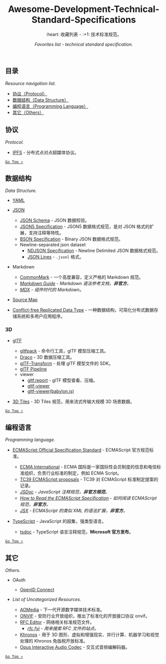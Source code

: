 <div align="center">
  <h1>Awesome-Development-Technical-Standard-Specifications</h1>

  <p>:heart: 收藏列表 - :+1: 技术标准规范。</p>
  <p><i>Favorites list - technical standard specification.</i></p>
</div>

<br />

## 目录

*Resource navigation list.*

- [协议（Protocol）](#协议)
- [数据结构（Data Structure）](#数据结构)
- [编程语言（Programming Language）](#编程语言)
- [其它（Others）](#其它)

## 协议

*Protocol.*

- [IPFS](https://ipfs.io/) - 分布式点对点超媒体协议。

[`Go Top ↑`](#awesome-development-technical-standard-specifications)

## 数据结构

*Data Structure.*

- [YAML](https://yaml.org/)

- [JSON](http://www.json.org/)
  - [JSON Schema](http://json-schema.org/) - JSON 数据校验。
  - [JSON5 Specification](https://spec.json5.org/) - JSON5 数据格式规范，是对 JSON 格式的扩展，支持注释等特性。
  - [BSON Specification](http://bsonspec.org/) - Binary JSON 数据格式规范。
  - Newline-separated json dataset
    - [NDJSON Specification](http://ndjson.org/) - Newline Delimited JSON 数据格式规范。
    - [JSON Lines](https://jsonlines.org/) - `.jsonl` 格式。

- Markdown
  - [CommonMark](https://commonmark.org/) - 一个高度兼容，定义严格的 Markdown 规范。
  - [_Markdown Guide_](https://www.markdownguide.org/) - _Markdown 语法参考文档，**非官方**。_
  - [_MDX_](https://mdxjs.com/) - _组件时代的 Markdown。_

- [Source Map](https://sourcemaps.info/spec.html)

- [Conflict-free Replicated Data Type](https://crdt.tech/) - 一种数据结构，可简化分布式数据存储系统和多用户应用程序。

### 3D

- [glTF](https://github.com/KhronosGroup/glTF)
  - [gltfpack](https://github.com/zeux/meshoptimizer/tree/master/gltf) - 命令行工具，glTF 模型压缩工具。
  - [Draco](https://google.github.io/draco/) - 3D 数据压缩工具。
  - [glTF-Transform](https://gltf-transform.donmccurdy.com/index.html) - 处理 glTF 模型文件的 SDK。
  - [glTF Pipeline](https://github.com/CesiumGS/gltf-pipeline)
  - viewer
    - [gltf.report](https://gltf.report/) - glTF 模型查看、压缩。
    - [gltf-viewer](https://gltf-viewer.donmccurdy.com/)
    - [gltf-viewer(babylon.js)](https://sandbox.babylonjs.com/)

- [3D Tiles](https://www.ogc.org/standards/3dtiles) - 3D Tiles 规范，用来流式传输大规模 3D 场景数据。

[`Go Top ↑`](#awesome-development-technical-standard-specifications)

## 编程语言

*Programming language.*

- [ECMAScript Official Specification Standard](https://www.ecma-international.org/publications/standards/Ecma-262.htm) - ECMAScript 官方规范标准。
  - [ECMA International](http://www.ecma-international.org/) - ECMA 国际是一家国际性会员制度的信息和电信标准组织，负责行业标准的制定，例如 ECMA Script。
  - [TC39 ECMAScript proposals](https://github.com/tc39/proposals) - TC39 对 ECMAScript 标准制定提案的记录。
  - [_JSDoc_](https://jsdoc.app/) - _JavaScript 注释规范，**非官方规范**。_
  - [_How to Read the ECMAScript Specification_](https://timothygu.me/es-howto/) - _如何阅读 ECMAScript 规范，**非官方**。_
  - [_JSX_](https://facebook.github.io/jsx/) - _ECMAScript 的类似 XML 的语法扩展，**非官方**。_

- [TypeScript](http://www.typescriptlang.org/) - JavaScript 的超集，强类型语言。
  - [tsdoc](https://github.com/microsoft/tsdoc) - TypeScript 语言注释规范，**Microsoft 官方发布**。

[`Go Top ↑`](#awesome-development-technical-standard-specifications)

## 其它

*Others.*

- OAuth
  - [OpenID Connect](https://openid.net/connect/)

- *List of Uncategorized Resources.*
  - [AOMedia](https://aomedia.org/) - 下一代开源数字媒体技术标准。
  - [ONVIF](https://www.onvif.org/) - 安防行业开放组织，推出了标准化的开放接口协议 onvif。
  - [RFC Editor](https://www.rfc-editor.org/) - 网络相关标准规范文件。
    - [*rfc.fyi*](https://rfc.fyi/) - *用来搜索 RFC 文件的站点。*
  - [Khronos](https://www.khronos.org/) - 用于 3D 图形、虚拟和增强现实、并行计算、机器学习和视觉处理的 Khronos 免版税开放标准。
  - [Opus Interactive Audio Codec](https://opus-codec.org/) - 交互式音频编解码器。

[`Go Top ↑`](#awesome-development-technical-standard-specifications)
